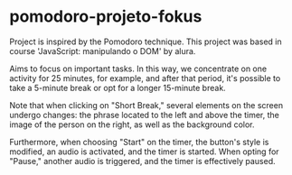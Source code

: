 # pomodoro-projeto-fokus
Project is inspired by the Pomodoro technique. This project was based in course 'JavaScript: manipulando o DOM' by alura.

Aims to focus on important tasks. In this way, we concentrate on one activity for 25 minutes, for example, and after that period, it's possible to take a 5-minute break or opt for a longer 15-minute break.

Note that when clicking on "Short Break," several elements on the screen undergo changes: the phrase located to the left and above the timer, the image of the person on the right, as well as the background color.

Furthermore, when choosing "Start" on the timer, the button's style is modified, an audio is activated, and the timer is started. When opting for "Pause," another audio is triggered, and the timer is effectively paused.
